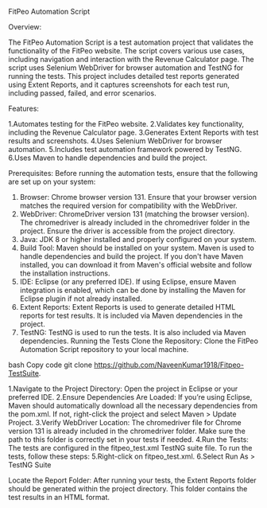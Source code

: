 FitPeo Automation Script

Overview:

The FitPeo Automation Script is a test automation project that validates the functionality of the FitPeo website. The script covers various use cases, including navigation and interaction with the Revenue Calculator page. The script uses Selenium WebDriver for browser automation and TestNG for running the tests.
This project includes detailed test reports generated using Extent Reports, and it captures screenshots for each test run, including passed, failed, and error scenarios.

Features:

1.Automates testing for the FitPeo website.
2.Validates key functionality, including the Revenue Calculator page.
3.Generates Extent Reports with test results and screenshots.
4.Uses Selenium WebDriver for browser automation.
5.Includes test automation framework powered by TestNG.
6.Uses Maven to handle dependencies and build the project.

Prerequisites:
Before running the automation tests, ensure that the following are set up on your system:
1. Browser:
Chrome browser version 131.
Ensure that your browser version matches the required version for compatibility with the WebDriver.
2. WebDriver:
ChromeDriver version 131 (matching the browser version).
The chromedriver is already included in the chromedriver folder in the project. Ensure the driver is accessible from the project directory.
3. Java:
JDK 8 or higher installed and properly configured on your system.
4. Build Tool:
Maven should be installed on your system. Maven is used to handle dependencies and build the project.
If you don't have Maven installed, you can download it from Maven's official website and follow the installation instructions.
5. IDE:
Eclipse (or any preferred IDE).
If using Eclipse, ensure Maven integration is enabled, which can be done by installing the Maven for Eclipse plugin if not already installed.
6. Extent Reports:
Extent Reports is used to generate detailed HTML reports for test results. It is included via Maven dependencies in the project.
7. TestNG:
TestNG is used to run the tests. It is also included via Maven dependencies.
Running the Tests
Clone the Repository: Clone the FitPeo Automation Script repository to your local machine.

bash
Copy code
git clone https://github.com/NaveenKumar1918/Fitpeo-TestSuite.

1.Navigate to the Project Directory: Open the project in Eclipse or your preferred IDE.
2.Ensure Dependencies Are Loaded: If you’re using Eclipse, Maven should automatically download all the necessary dependencies from the pom.xml. If not, right-click the project and select Maven > Update Project.
3.Verify WebDriver Location: The chromedriver file for Chrome version 131 is already included in the chromedriver folder. Make sure the path to this folder is correctly set in your tests if needed.
4.Run the Tests: The tests are configured in the fitpeo_test.xml TestNG suite file. To run the tests, follow these steps:
5.Right-click on fitpeo_test.xml.
6.Select Run As > TestNG Suite

Locate the Report Folder:
After running your tests, the Extent Reports folder should be generated within the project directory. This folder contains the test results in an HTML format.
